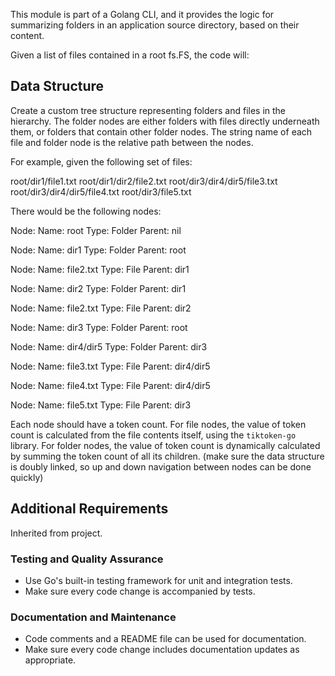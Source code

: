 This module is part of a Golang CLI, and it provides the logic for
summarizing folders in an application source directory, based on
their content.

Given a list of files contained in a root fs.FS, the code will:

## Data Structure

Create a custom tree structure representing folders and files in the
hierarchy. The folder nodes are either folders with files directly
underneath them, or folders that contain other folder nodes. The
string name of each file and folder node is the relative path between
the nodes.

For example, given the following set of files:

root/dir1/file1.txt
root/dir1/dir2/file2.txt
root/dir3/dir4/dir5/file3.txt
root/dir3/dir4/dir5/file4.txt
root/dir3/file5.txt

There would be the following nodes:

Node:
  Name: root
  Type: Folder
  Parent: nil

Node:
  Name: dir1
  Type: Folder
  Parent: root

Node:
  Name: file2.txt
  Type: File
  Parent: dir1

Node:
  Name: dir2
  Type: Folder
  Parent: dir1

Node:
  Name: file2.txt
  Type: File
  Parent: dir2

Node:
  Name: dir3
  Type: Folder
  Parent: root

Node:
  Name: dir4/dir5
  Type: Folder
  Parent: dir3

Node:
  Name: file3.txt
  Type: File
  Parent: dir4/dir5

Node:
  Name: file4.txt
  Type: File
  Parent: dir4/dir5

Node:
  Name: file5.txt
  Type: File
  Parent: dir3

Each node should have a token count. For file nodes, the value of
token count is calculated from the file contents itself, using the
`tiktoken-go` library. For folder nodes, the value of token count is
dynamically calculated by summing the token count of all its children.
(make sure the data structure is doubly linked, so up and down
navigation between nodes can be done quickly)

## Additional Requirements
Inherited from project.

### Testing and Quality Assurance
- Use Go's built-in testing framework for unit and integration tests.
- Make sure every code change is accompanied by tests.

### Documentation and Maintenance
- Code comments and a README file can be used for documentation.
- Make sure every code change includes documentation updates as
  appropriate.

